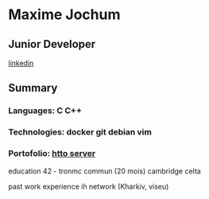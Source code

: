 
# Maxime Jochum
## Junior Developer
[linkedin](https://www.linkedin.com/in/maxime-jochum/)

## Summary
### Languages: C  C++
### Technologies: docker  git  debian  vim
### Portofolio: [htto server]([[docs/CONTRIBUTING.md](https://www.linkedin.com/in/maxime-jochum/](https://github.com/Moustachestache/webserv)))


education
42 - tronmc commun (20 mois)
cambridge celta

past work experience
ih network (Kharkiv, viseu)
